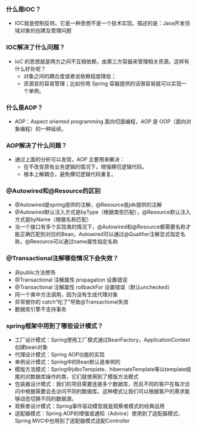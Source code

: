 ### 什么是IOC？
- IOC就是控制反转。它是一种思想不是一个技术实现。描述的是：Java开发领域对象的创建及管理问题
### IOC解决了什么问题？
- IoC 的思想就是两方之间不互相依赖，由第三方容器来管理相关资源。这样有什么好处呢？
   - 对象之间的耦合度或者说依赖程度降低；
   - 资源变的容易管理；比如你用 Spring 容器提供的话很容易就可以实现一个单例。
### 什么是AOP？
- AOP：Aspect oriented programming 面向切面编程，AOP 是 OOP（面向对象编程）的一种延续。
### AOP解决了什么问题？
- 通过上面的分析可以发现，AOP 主要用来解决：
  - 在不改变原有业务逻辑的情况下，增强横切逻辑代码，
  - 根本上解耦合，避免横切逻辑代码重复。
### @Autowired和@Resource的区别
- @Autowired是spring提供的注解，@Resource是jdk提供的注解
- @Autowired默认注入方式是byType（根据类型匹配），@Resource默认注入方式是byName（根据名称匹配）
- 当一个接口有多个实现类的情况下，@Autowired和@Resource都需要名称才能正确匹配到对应的Bean。Autowired可以通过@Qualifier注解显式指定名称，@Resource可以通过name属性指定名称
### @Transactional注解哪些情况下会失效？
- 非public方法修饰
- @Transactional 注解属性 propagation 设置错误
- @Transactional 注解属性 rollbackFor 设置错误（默认unchecked）
- 同一个类中方法调用，因为没有生成代理对象
- 异常被你的 catch“吃了”导致@Transactional失效
- 数据库引擎不支持事务
### spring框架中用到了哪些设计模式？
- 工厂设计模式：Spring使用工厂模式通过BeanFactory，ApplicationContext创建bean对象
- 代理设计模式：Spring AOP功能的实现
- 单例设计模式：Spring中的Bean默认是单例的
- 模版方法模式：Spring中jdbcTemplate、hibernateTemplate等以template结尾的对数据库操作的类，它们就使用到了模版方法模式
- 包装器设计模式：我们的项目需要连接多个数据库，而且不同的客户在每次访问中根据需要会去访问不同的数据库。这种模式让我们可以根据客户的需求能够动态切换不同的数据源。
- 观察者设计模式：Spring事件驱动模型就是观察者模式的经典运用
- 适配器模式：Spring AOP的增强或通知（Advice）使用到了适配器模式、Spring MVC中也用到了适配器模式适配Controller